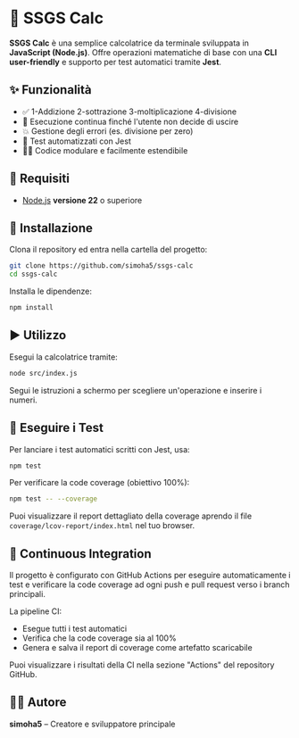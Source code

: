 # 📐 SSGS Calc

**SSGS Calc** è una semplice calcolatrice da terminale sviluppata in **JavaScript (Node.js)**. Offre operazioni matematiche di base con una **CLI user-friendly** e supporto per test automatici tramite **Jest**.

## ✨ Funzionalità
- ✅ 1-Addizione
     2-sottrazione
     3-moltiplicazione 
     4-divisione
- 🔁 Esecuzione continua finché l'utente non decide di uscire
- 💥 Gestione degli errori (es. divisione per zero)
- 🧪 Test automatizzati con Jest
- 🧑‍💻 Codice modulare e facilmente estendibile

## 🧰 Requisiti
- [Node.js](https://nodejs.org/) **versione 22** o superiore

## 🚀 Installazione
Clona il repository ed entra nella cartella del progetto:
```bash
git clone https://github.com/simoha5/ssgs-calc
cd ssgs-calc
```

Installa le dipendenze:
```bash
npm install
```

## ▶️ Utilizzo
Esegui la calcolatrice tramite:
```bash
node src/index.js
```

Segui le istruzioni a schermo per scegliere un'operazione e inserire i numeri.

## 🧪 Eseguire i Test
Per lanciare i test automatici scritti con Jest, usa:
```bash
npm test
```

Per verificare la code coverage (obiettivo 100%):
```bash
npm test -- --coverage
```

Puoi visualizzare il report dettagliato della coverage aprendo il file `coverage/lcov-report/index.html` nel tuo browser.

## 🔄 Continuous Integration

Il progetto è configurato con GitHub Actions per eseguire automaticamente i test e verificare la code coverage ad ogni push e pull request verso i branch principali.

La pipeline CI:
- Esegue tutti i test automatici
- Verifica che la code coverage sia al 100%
- Genera e salva il report di coverage come artefatto scaricabile

Puoi visualizzare i risultati della CI nella sezione "Actions" del repository GitHub.

## 👨‍💻 Autore
**simoha5** – Creatore e sviluppatore principale
